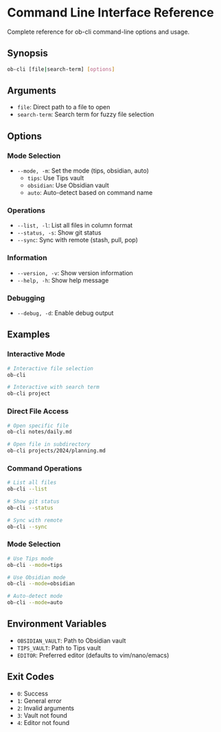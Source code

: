 # Command Line Interface Reference

Complete reference for ob-cli command-line options and usage.

## Synopsis

```bash
ob-cli [file|search-term] [options]
```

## Arguments

- `file`: Direct path to a file to open
- `search-term`: Search term for fuzzy file selection

## Options

### Mode Selection

- `--mode, -m`: Set the mode (tips, obsidian, auto)
  - `tips`: Use Tips vault
  - `obsidian`: Use Obsidian vault  
  - `auto`: Auto-detect based on command name

### Operations

- `--list, -l`: List all files in column format
- `--status, -s`: Show git status
- `--sync`: Sync with remote (stash, pull, pop)

### Information

- `--version, -v`: Show version information
- `--help, -h`: Show help message

### Debugging

- `--debug, -d`: Enable debug output

## Examples

### Interactive Mode

```bash
# Interactive file selection
ob-cli

# Interactive with search term
ob-cli project
```

### Direct File Access

```bash
# Open specific file
ob-cli notes/daily.md

# Open file in subdirectory
ob-cli projects/2024/planning.md
```

### Command Operations

```bash
# List all files
ob-cli --list

# Show git status
ob-cli --status

# Sync with remote
ob-cli --sync
```

### Mode Selection

```bash
# Use Tips mode
ob-cli --mode=tips

# Use Obsidian mode
ob-cli --mode=obsidian

# Auto-detect mode
ob-cli --mode=auto
```

## Environment Variables

- `OBSIDIAN_VAULT`: Path to Obsidian vault
- `TIPS_VAULT`: Path to Tips vault
- `EDITOR`: Preferred editor (defaults to vim/nano/emacs)

## Exit Codes

- `0`: Success
- `1`: General error
- `2`: Invalid arguments
- `3`: Vault not found
- `4`: Editor not found